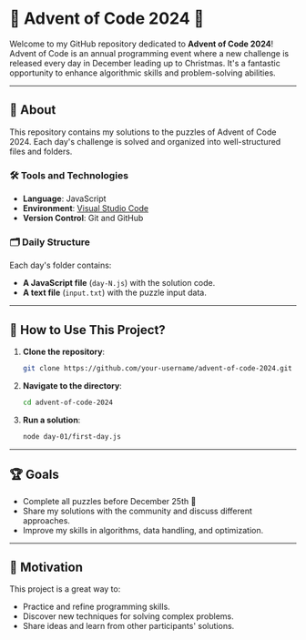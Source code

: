 # 🎄 Advent of Code 2024 🎄

Welcome to my GitHub repository dedicated to **Advent of Code 2024**!  
Advent of Code is an annual programming event where a new challenge is released every day in December leading up to Christmas. It's a fantastic opportunity to enhance algorithmic skills and problem-solving abilities.

---

## 📖 About

This repository contains my solutions to the puzzles of Advent of Code 2024. Each day's challenge is solved and organized into well-structured files and folders.

### 🛠️ Tools and Technologies
- **Language**: JavaScript
- **Environment**: [Visual Studio Code](https://code.visualstudio.com/)
- **Version Control**: Git and GitHub

### 🗂️ Daily Structure
Each day's folder contains:
- **A JavaScript file** (`day-N.js`) with the solution code.
- **A text file** (`input.txt`) with the puzzle input data.

---

## 🚀 How to Use This Project?

1. **Clone the repository**:
   ```bash
   git clone https://github.com/your-username/advent-of-code-2024.git

2. **Navigate to the directory**:
   ```bash
   cd advent-of-code-2024

3. **Run a solution**:
    ```bash
    node day-01/first-day.js

---

## 🏆 Goals

- Complete all puzzles before December 25th 🎅
- Share my solutions with the community and discuss different approaches.
- Improve my skills in algorithms, data handling, and optimization.

---

## 🌟 Motivation

This project is a great way to:

- Practice and refine programming skills.
- Discover new techniques for solving complex problems.
- Share ideas and learn from other participants' solutions.
